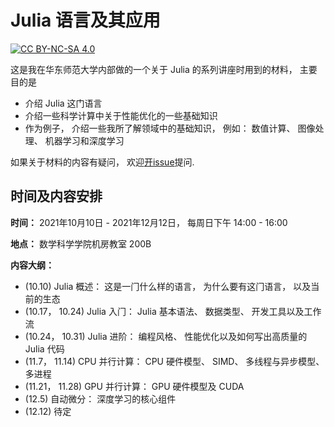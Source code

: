 # Julia 语言及其应用

[![CC BY-NC-SA 4.0][cc-by-nc-sa-image]][cc-by-nc-sa]

这是我在华东师范大学内部做的一个关于 Julia 的系列讲座时用到的材料， 主要目的是

- 介绍 Julia 这门语言
- 介绍一些科学计算中关于性能优化的一些基础知识
- 作为例子， 介绍一些我所了解领域中的基础知识， 例如： 数值计算、 图像处理、 机器学习和深度学习

如果关于材料的内容有疑问， 欢迎[开issue](https://github.com/johnnychen94/Julia_and_its_applications/issues/new)提问.

## 时间及内容安排

**时间：** 2021年10月10日 - 2021年12月12日， 每周日下午 14:00 - 16:00

**地点：** 数学科学学院机房教室 200B

**内容大纲：**

- (10.10) Julia 概述： 这是⼀⻔什么样的语⾔， 为什么要有这⻔语⾔， 以及当前的⽣态
- (10.17， 10.24) Julia ⼊⻔： Julia 基本语法、 数据类型、 开发⼯具以及⼯作流
- (10.24， 10.31) Julia 进阶： 编程⻛格、 性能优化以及如何写出⾼质量的 Julia 代码
- (11.7， 11.14) CPU 并⾏计算： CPU 硬件模型、 SIMD、 多线程与异步模型、 多进程
- (11.21， 11.28) GPU 并⾏计算： GPU 硬件模型及 CUDA
- (12.5) 自动微分： 深度学习的核心组件
- (12.12) 待定

<!-- urls -->

[cc-by-nc-sa]: https://creativecommons.org/licenses/by-nc-sa/4.0/deed.zh
[cc-by-nc-sa-image]: https://mirrors.creativecommons.org/presskit/buttons/80x15/svg/by-nc-sa.svg
